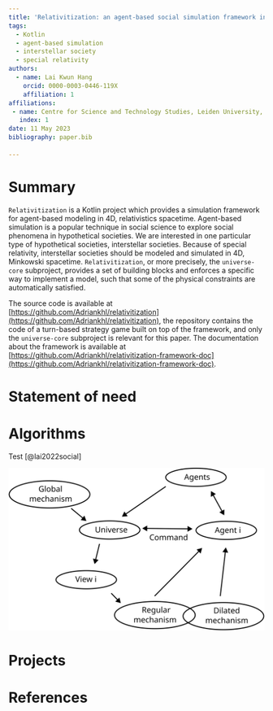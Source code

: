 ```yaml
---
title: 'Relativitization: an agent-based social simulation framework in 4D, relativistics spacetime'
tags:
  - Kotlin
  - agent-based simulation
  - interstellar society
  - special relativity
authors:
  - name: Lai Kwun Hang
    orcid: 0000-0003-0446-119X
    affiliation: 1
affiliations:
 - name: Centre for Science and Technology Studies, Leiden University, The Netherlands
   index: 1
date: 11 May 2023
bibliography: paper.bib

---
```


# Summary

`Relativitization` is a Kotlin project which provides a simulation framework for
agent-based modeling in 4D, relativistics spacetime.
Agent-based simulation is a popular technique in social science to explore
social phenomena in hypothetical societies.
We are interested in one particular type of hypothetical societies,
interstellar societies.
Because of special relativity, interstellar societies should be modeled and simulated
in 4D, Minkowski spacetime.
`Relativitization`, or more precisely, the `universe-core` subproject,
provides a set of building blocks and enforces a specific way to implement a model,
such that some of the physical constraints are automatically satisfied.

The source code is available at [https://github.com/Adriankhl/relativitization](https://github.com/Adriankhl/relativitization),
the repository contains the code of a turn-based strategy game built on top of the framework,
and only the `universe-core` subproject is relevant for this paper.
The documentation about the framework is available at
[https://github.com/Adriankhl/relativitization-framework-doc](https://github.com/Adriankhl/relativitization-framework-doc).

# Statement of need

# Algorithms
Test [@lai2022social]

![Test figure](./simulation-flow.svg)

# Projects

# References
